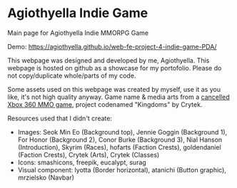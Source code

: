# Agiothyella Indie Game
Main page for Agiothyella Indie MMORPG Game

Demo: https://agiothyella.github.io/web-fe-project-4-indie-game-PDA/

This webpage was designed and developed by me, Agiothyella. This webpage is hosted on github as a showcase for my portofolio. Please do not copy/duplicate whole/parts of my code.

Some assets used on this webpage was created by myself, use it as you like, it's not high quality anyway.
Game name & media arts from a [cancelled Xbox 360 MMO game](https://www.unseen64.net/2014/12/15/ryse-kingdoms-xbox-360-cancelled/), project codenamed "Kingdoms" by Crytek.

Resources used that I didn't create:
- Images: Seok Min Eo (Background top), Jennie Goggin (Background 1), For Honor (Background 2), Conor Burke (Background 3), Nial Hanson (Introduction), Skyrim (Races), hofarts (Faction Crests), goldendaniel (Faction Crests), Crytek (Arts), Crytek (Classes)
- Icons: smashicons, freepik, eucalypt, surag
- Visual component: lyotta (Border horizontal), atanichi (Button graphic), mrzielsko (Navbar)

